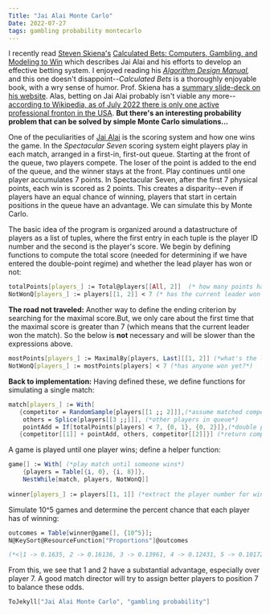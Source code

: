 ```yaml
---
Title: "Jai Alai Monte Carlo"
Date: 2022-07-27
tags: gambling probability montecarlo
---
```


I recently read [Steven Skiena's](https://amzn.to/3z5VWVF) [Calculated Bets: Computers, Gambling, and Modeling to Win](https://amzn.to/3z5VWVF) which describes Jai Alai and his efforts to develop an effective betting system.  I enjoyed reading his *[Algorithm Design Manual](https://amzn.to/3OG3WCA),* and this one doesn't disappoint--*Calculated Bets* is a thoroughly enjoyable book, with a wry sense of humor.  Prof. Skiena has a [summary slide-deck on his website](https://www3.cs.stonybrook.edu/~skiena/PREVIOUS-VERSION/talks/talk-jaialai.pdf).  Alas, betting on Jai Alai probably isn't viable any more--[according to Wikipedia, as of July 2022 there is only one active professional fronton in the USA](https://en.wikipedia.org/wiki/Jai_alai#List_of_active_United_States_jai-alai_frontons).  **But there's an interesting probability problem that can be solved by simple Monte Carlo simulations...**

One of the peculiarities of [Jai Alai](https://en.wikipedia.org/wiki/Jai_alai) is the scoring system and how one wins the game.  In the *Spectacular Seven* scoring system eight players play in each match, arranged in a first-in, first-out  queue.  Starting at the front of the queue, two players compete.  The loser of the point is added to the end of the queue, and the winner stays at the front.  Play continues until one player accumulates 7 points.  In Spectacular Seven, after the first 7 physical points, each win is scored as 2 points.  This creates a disparity--even if players have an equal chance of winning, players that start in certain positions in the queue have an advantage. We can simulate this by Monte Carlo.

The basic idea of the program is organized around a datastructure of players as a list of tuples, where the first entry in each tuple is the player ID number and the second is the player's score.  We begin by defining functions to compute the total score (needed for determining if we have entered the double-point regime) and whether the lead player has won or not:

```mathematica
totalPoints[players_] := Total@players[[All, 2]]  (* how many points have been scored? *)
NotWonQ[players_] := players[[1, 2]] < 7 (* has the current leader won yet? *)
```

**The road not traveled:** Another way to define the ending criterion by searching for the maximal score.But, we only care about the first time that the maximal score is greater than 7 (which means that the current leader won the match).  So the below is **not** necessary and will be slower than the expressions above.

```mathematica
mostPoints[players_] := MaximalBy[players, Last][[1, 2]] (*what's the leader's score?*)
NotWonQ[players_] := mostPoints[players] < 7 (*has anyone won yet?*)
```

**Back to implementation:** Having defined these, we define functions for simulating a single match:

```mathematica
match[players_] := With[
   {competitor = RandomSample[players[[1 ;; 2]]],(*assume matched competitors*)
    others = Splice[players[[3 ;;]]], (*other players in queue*)
    pointAdd = If[totalPoints[players] < 7, {0, 1}, {0, 2}]},(*double points after first round*)
   {competitor[[1]] + pointAdd, others, competitor[[2]]}] (*return competitors*)
```

A game is played until one player wins; define a helper function:

```mathematica
game[] := With[ (*play match until someone wins*)
    {players = Table[{i, 0}, {i, 8}]}, 
    NestWhile[match, players, NotWonQ]] 
 
winner[players_] := players[[1, 1]] (*extract the player number for winner*)
```

Simulate 10^5 games and determine the percent chance that each player has of winning:

```mathematica
outcomes = Table[winner@game[], {10^5}];
N@KeySort@ResourceFunction["Proportions"]@outcomes

(*<|1 -> 0.1635, 2 -> 0.16136, 3 -> 0.13961, 4 -> 0.12431, 5 -> 0.10172,6 -> 0.10324, 7 -> 0.08861, 8 -> 0.11765|>*)
```

From this, we see that 1 and 2 have a substantial advantage, especially over player 7.  A good match director will try to assign better players to position 7 to balance these odds. 

```mathematica
ToJekyll["Jai Alai Monte Carlo", "gambling probability"]
```
